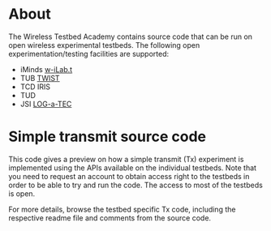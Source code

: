 About
=====

The Wireless Testbed Academy contains source code that can be run on open wireless experimental testbeds. The following open experimentation/testing facilities are supported:
* iMinds [w-iLab.t](http://ilabt.iminds.be/wilabt)
* TUB [TWIST](http://www.twist.tu-berlin.de/wiki)
* TCD IRIS
* TUD
* JSI [LOG-a-TEC](http://log-a-tec.eu/overview.html)


Simple transmit source code
===========================
This code gives a preview on how a simple transmit (Tx) experiment is implemented using the APIs available on the individual testbeds. Note that you need to request an account to obtain access right to the testbeds in order to be able to try and run the code. The access to most of the testbeds is open.

For more details, browse the testbed specific Tx code, including the respective readme file and comments from the source code.